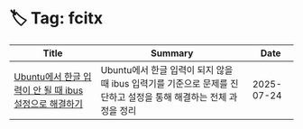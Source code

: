# 🏷️ Tag: fcitx

| Title | Summary | Date |
|-------|---------|------|
| [Ubuntu에서 한글 입력이 안 될 때 ibus 설정으로 해결하기](https://github.com/MinHyeok-lee1/TIL/blob/main/2025/07/24-issueUbuntuHangul.md) | Ubuntu에서 한글 입력이 되지 않을 때 ibus 입력기를 기준으로 문제를 진단하고 설정을 통해 해결하는 전체 과정을 정리 | 2025-07-24 |
